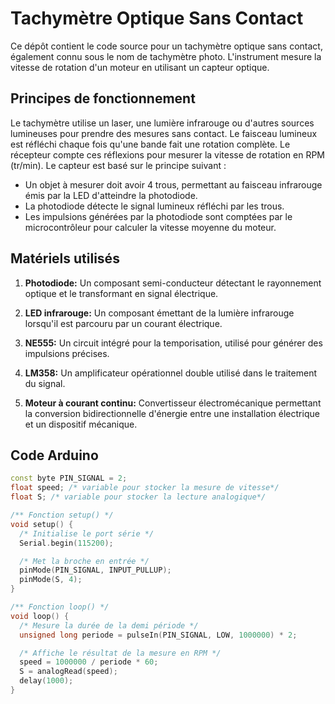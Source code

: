 # Tachymètre Optique Sans Contact

Ce dépôt contient le code source pour un tachymètre optique sans contact, également connu sous le nom de tachymètre photo. L'instrument mesure la vitesse de rotation d'un moteur en utilisant un capteur optique.

## Principes de fonctionnement

Le tachymètre utilise un laser, une lumière infrarouge ou d'autres sources lumineuses pour prendre des mesures sans contact. Le faisceau lumineux est réfléchi chaque fois qu'une bande fait une rotation complète. Le récepteur compte ces réflexions pour mesurer la vitesse de rotation en RPM (tr/min). Le capteur est basé sur le principe suivant :

- Un objet à mesurer doit avoir 4 trous, permettant au faisceau infrarouge émis par la LED d'atteindre la photodiode.
- La photodiode détecte le signal lumineux réfléchi par les trous.
- Les impulsions générées par la photodiode sont comptées par le microcontrôleur pour calculer la vitesse moyenne du moteur.

## Matériels utilisés

1. **Photodiode:** Un composant semi-conducteur détectant le rayonnement optique et le transformant en signal électrique.

2. **LED infrarouge:** Un composant émettant de la lumière infrarouge lorsqu'il est parcouru par un courant électrique.

3. **NE555:** Un circuit intégré pour la temporisation, utilisé pour générer des impulsions précises.

4. **LM358:** Un amplificateur opérationnel double utilisé dans le traitement du signal.

5. **Moteur à courant continu:** Convertisseur électromécanique permettant la conversion bidirectionnelle d'énergie entre une installation électrique et un dispositif mécanique.

## Code Arduino

```cpp
const byte PIN_SIGNAL = 2;
float speed; /* variable pour stocker la mesure de vitesse*/ 
float S; /* variable pour stocker la lecture analogique*/

/** Fonction setup() */
void setup() {
  /* Initialise le port série */ 
  Serial.begin(115200);

  /* Met la broche en entrée */ 
  pinMode(PIN_SIGNAL, INPUT_PULLUP);
  pinMode(S, 4);
}

/** Fonction loop() */
void loop() {
  /* Mesure la durée de la demi période */
  unsigned long periode = pulseIn(PIN_SIGNAL, LOW, 1000000) * 2;

  /* Affiche le résultat de la mesure en RPM */
  speed = 1000000 / periode * 60;
  S = analogRead(speed);
  delay(1000);
}
